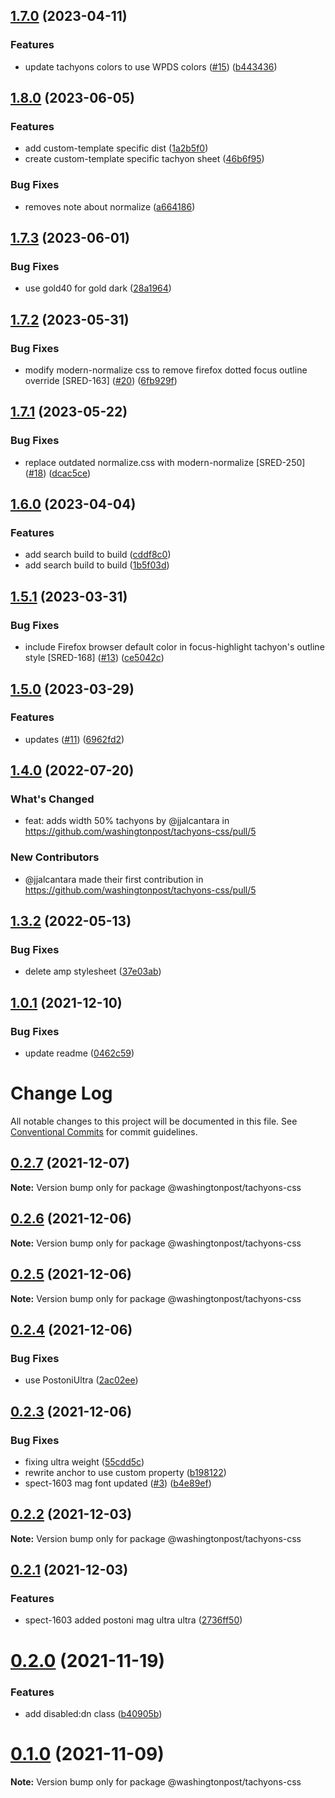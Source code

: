 ## [1.7.0](https://github.com/washingtonpost/tachyons-css/compare/v1.6.0...v1.7.0) (2023-04-11)


### Features

* update tachyons colors to use WPDS colors ([#15](https://github.com/washingtonpost/tachyons-css/issues/15)) ([b443436](https://github.com/washingtonpost/tachyons-css/commit/b443436c620a81ac2aaa9116941e2881cf724d25))

## [1.8.0](https://github.com/washingtonpost/tachyons-css/compare/v1.7.3...v1.8.0) (2023-06-05)


### Features

* add custom-template specific dist ([1a2b5f0](https://github.com/washingtonpost/tachyons-css/commit/1a2b5f0e5ee07923c8277853e505616c3a08589f))
* create custom-template specific tachyon sheet ([46b6f95](https://github.com/washingtonpost/tachyons-css/commit/46b6f95750c09df85cd8b809ec77b01313ddf0d3))


### Bug Fixes

* removes note about normalize ([a664186](https://github.com/washingtonpost/tachyons-css/commit/a664186f91d6beb854e8ec194eb2ed9cea0de818))

## [1.7.3](https://github.com/washingtonpost/tachyons-css/compare/v1.7.2...v1.7.3) (2023-06-01)


### Bug Fixes

* use gold40 for gold dark ([28a1964](https://github.com/washingtonpost/tachyons-css/commit/28a1964b005960767c1035db06f9d3dc3935d97f))

## [1.7.2](https://github.com/washingtonpost/tachyons-css/compare/v1.7.1...v1.7.2) (2023-05-31)


### Bug Fixes

* modify modern-normalize css to remove firefox dotted focus outline override [SRED-163] ([#20](https://github.com/washingtonpost/tachyons-css/issues/20)) ([6fb929f](https://github.com/washingtonpost/tachyons-css/commit/6fb929fc2533587ef4285f9d2acb3f663c7efd0f))

## [1.7.1](https://github.com/washingtonpost/tachyons-css/compare/v1.7.0...v1.7.1) (2023-05-22)


### Bug Fixes

* replace outdated normalize.css with modern-normalize [SRED-250] ([#18](https://github.com/washingtonpost/tachyons-css/issues/18)) ([dcac5ce](https://github.com/washingtonpost/tachyons-css/commit/dcac5cec3bfd88184900925b861f2fadd9861141))

## [1.6.0](https://github.com/washingtonpost/tachyons-css/compare/v1.5.1...v1.6.0) (2023-04-04)


### Features

* add search build to build ([cddf8c0](https://github.com/washingtonpost/tachyons-css/commit/cddf8c0f16e0733b7454d0b42f749ced506abc61))
* add search build to build ([1b5f03d](https://github.com/washingtonpost/tachyons-css/commit/1b5f03d1f0428821844d5f606db0ca96562c6a27))

## [1.5.1](https://github.com/washingtonpost/tachyons-css/compare/v1.5.0...v1.5.1) (2023-03-31)


### Bug Fixes

* include Firefox browser default color in focus-highlight tachyon's outline style [SRED-168] ([#13](https://github.com/washingtonpost/tachyons-css/issues/13)) ([ce5042c](https://github.com/washingtonpost/tachyons-css/commit/ce5042cf88b58f845971b08afc38aafacc674c3d))

## [1.5.0](https://github.com/washingtonpost/tachyons-css/compare/v1.4.0...v1.5.0) (2023-03-29)


### Features

* updates ([#11](https://github.com/washingtonpost/tachyons-css/issues/11)) ([6962fd2](https://github.com/washingtonpost/tachyons-css/commit/6962fd2de39a56656f678d77a0bb92c6e3079680))


## [1.4.0](https://github.com/washingtonpost/tachyons-css/compare/v1.3.2...v1.4.0) (2022-07-20)

### What's Changed
* feat: adds width 50% tachyons by @jjalcantara in https://github.com/washingtonpost/tachyons-css/pull/5

### New Contributors
* @jjalcantara made their first contribution in https://github.com/washingtonpost/tachyons-css/pull/5

## [1.3.2](https://github.com/washingtonpost/tachyons-css/compare/v1.3.1...v1.3.2) (2022-05-13)


### Bug Fixes

* delete amp stylesheet ([37e03ab](https://github.com/washingtonpost/tachyons-css/commit/37e03aba658aa0c7c51370eb6920850e9b43a963))

## [1.0.1](https://github.com/WPMedia/tachyons-css/compare/v1.0.0...v1.0.1) (2021-12-10)


### Bug Fixes

* update readme ([0462c59](https://github.com/WPMedia/tachyons-css/commit/0462c599bc70ac022b4c72fa99d612f2cea91fe1))

# Change Log

All notable changes to this project will be documented in this file.
See [Conventional Commits](https://conventionalcommits.org) for commit guidelines.

## [0.2.7](https://github.com/WPMedia/tachyons-css/compare/@washingtonpost/tachyons-css@0.2.6...@washingtonpost/tachyons-css@0.2.7) (2021-12-07)

**Note:** Version bump only for package @washingtonpost/tachyons-css





## [0.2.6](https://github.com/WPMedia/tachyons-css/compare/@washingtonpost/tachyons-css@0.2.5...@washingtonpost/tachyons-css@0.2.6) (2021-12-06)

**Note:** Version bump only for package @washingtonpost/tachyons-css





## [0.2.5](https://github.com/WPMedia/tachyons-css/compare/@washingtonpost/tachyons-css@0.2.4...@washingtonpost/tachyons-css@0.2.5) (2021-12-06)

**Note:** Version bump only for package @washingtonpost/tachyons-css





## [0.2.4](https://github.com/WPMedia/tachyons-css/compare/@washingtonpost/tachyons-css@0.2.3...@washingtonpost/tachyons-css@0.2.4) (2021-12-06)


### Bug Fixes

* use PostoniUltra ([2ac02ee](https://github.com/WPMedia/tachyons-css/commit/2ac02ee573cc6f3bcd00fbd357aba3e63adfbae8))





## [0.2.3](https://github.com/WPMedia/tachyons-css/compare/@washingtonpost/tachyons-css@0.2.2...@washingtonpost/tachyons-css@0.2.3) (2021-12-06)


### Bug Fixes

* fixing ultra weight ([55cdd5c](https://github.com/WPMedia/tachyons-css/commit/55cdd5c5e1b214b3161ff3404b93538015f761ac))
* rewrite anchor to use custom property ([b198122](https://github.com/WPMedia/tachyons-css/commit/b19812214185c7fba99f83fae3f0e5f804c85259))
* spect-1603 mag font updated ([#3](https://github.com/WPMedia/tachyons-css/issues/3)) ([b4e89ef](https://github.com/WPMedia/tachyons-css/commit/b4e89ef0013a6138decc570c8558c7c634384327))





## [0.2.2](https://github.com/WPMedia/tachyons-css/compare/@washingtonpost/tachyons-css@0.2.1...@washingtonpost/tachyons-css@0.2.2) (2021-12-03)

**Note:** Version bump only for package @washingtonpost/tachyons-css





## [0.2.1](https://github.com/WPMedia/tachyons-css/compare/@washingtonpost/tachyons-css@0.2.0...@washingtonpost/tachyons-css@0.2.1) (2021-12-03)

### Features

- spect-1603 added postoni mag ultra ultra ([2736ff50](https://github.com/WPMedia/tachyons-css/commit/2736ff50))

# [0.2.0](https://github.com/WPMedia/tachyons-css/compare/@washingtonpost/tachyons-css@0.1.0...@washingtonpost/tachyons-css@0.2.0) (2021-11-19)

### Features

- add disabled:dn class ([b40905b](https://github.com/WPMedia/tachyons-css/commit/b40905b44c70d6fb5756c4f61227d58fad444cbf))

# [0.1.0](https://github.com/WPMedia/tachyons-css/compare/@washingtonpost/tachyons-css@0.1.0-beta.2...@washingtonpost/tachyons-css@0.1.0) (2021-11-09)

**Note:** Version bump only for package @washingtonpost/tachyons-css
